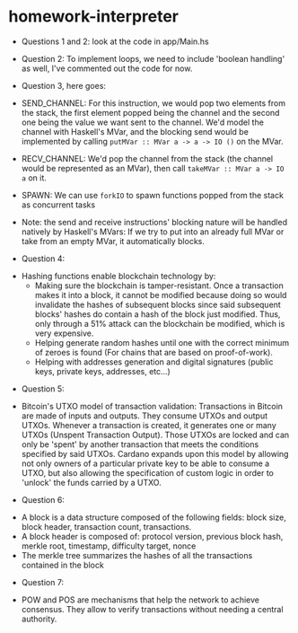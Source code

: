 # homework-interpreter

* Questions 1 and 2: look at the code in app/Main.hs

* Question 2: To implement loops, we need to include 'boolean handling' as well, I've commented out the code for now.

* Question 3, here goes:

- SEND_CHANNEL: For this instruction, we would pop two elements from the stack, the first element popped being the channel and the second one being
  the value we want sent to the channel. We'd model the channel with Haskell's MVar, and the blocking send would be implemented by calling `putMVar :: MVar a -> a -> IO ()` on the MVar.

- RECV_CHANNEL: We'd pop the channel from the stack (the channel would be represented as an MVar), then call `takeMVar :: MVar a -> IO a` on it.

- SPAWN: We can use `forkIO` to spawn functions popped from the stack as concurrent tasks

- Note: the send and receive instructions' blocking nature will be handled natively by Haskell's MVars: If we try to put into an already full MVar or take from an empty MVar, it automatically blocks.


* Question 4:
- Hashing functions enable blockchain technology by:
    * Making sure the blockchain is tamper-resistant. Once a transaction makes it into a block, it cannot be modified because doing so would invalidate the hashes of subsequent blocks since said subsequent blocks' hashes do contain a hash of the block just modified. Thus, only through a 51% attack can the blockchain be modified, which is very expensive.
    * Helping generate random hashes until one with the correct minimum of zeroes is found (For chains that are based on proof-of-work).
    * Helping with addresses generation and digital signatures (public keys, private keys, addresses, etc...)

* Question 5:
- Bitcoin's UTXO model of transaction validation:
Transactions in Bitcoin are made of inputs and outputs. They consume UTXOs and output UTXOs. Whenever a transaction is created, it generates one or many UTXOs (Unspent Transaction Output). Those UTXOs are locked and can only be 'spent' by another transaction that meets the conditions specified by said UTXOs.  Cardano expands upon this model by allowing not only owners of a particular private key to be able to consume a UTXO, but also allowing the specification of custom logic in order to 'unlock' the funds carried by a UTXO.

* Question 6:
- A block is a data structure composed of the following fields: block size, block header, transaction count, transactions.
- A block header is composed of: protocol version, previous block hash, merkle root, timestamp, difficulty target, nonce
- The merkle tree summarizes the hashes of all the transactions contained in the block

* Question 7:
- POW and POS are mechanisms that help the network to achieve consensus. They allow to verify transactions without needing a central authority.
